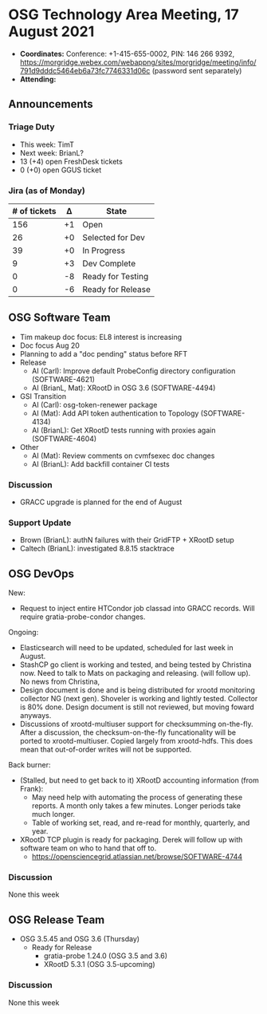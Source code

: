 # OSG Technology Area Meeting, 17 August 2021

-   **Coordinates:** Conference: +1-415-655-0002, PIN: 146 266 9392,
    <https://morgridge.webex.com/webappng/sites/morgridge/meeting/info/791d9dddc5464eb6a73fc7746331d06c> (password sent separately)
-   **Attending:** 


## Announcements

### Triage Duty

-   This week: TimT
-   Next week: BrianL?
-   13 (+4) open FreshDesk tickets
-   0 (+0) open GGUS ticket

### Jira (as of Monday)

| # of tickets | &Delta; | State             |
|--------------|---------|-------------------|
| 156          | +1      | Open              |
| 26           | +0      | Selected for Dev  |
| 39           | +0      | In Progress       |
| 9            | +3      | Dev Complete      |
| 0            | -8      | Ready for Testing |
| 0            | -6      | Ready for Release |

## OSG Software Team

-   Tim makeup doc focus: EL8 interest is increasing
-   Doc focus Aug 20
-   Planning to add a "doc pending" status before RFT
-   Release
    -   AI (Carl): Improve default ProbeConfig directory configuration (SOFTWARE-4621)
    -   AI (BrianL, Mat): XRootD in OSG 3.6 (SOFTWARE-4494)
-   GSI Transition
    -   AI (Carl): osg-token-renewer package
    -   AI (Mat): Add API token authentication to Topology (SOFTWARE-4134)
    -   AI (BrianL): Get XRootD tests running with proxies again (SOFTWARE-4604)
-   Other
    -   AI (Mat): Review comments on cvmfsexec doc changes
    -   AI (BrianL): Add backfill container CI tests

### Discussion

-   GRACC upgrade is planned for the end of August

### Support Update

-   Brown (BrianL): authN failures with their GridFTP + XRootD setup
-   Caltech (BrianL): investigated 8.8.15 stacktrace

## OSG DevOps

New:
-   Request to inject entire HTCondor job classad into GRACC records.  Will require gratia-probe-condor changes.

Ongoing:
-   Elasticsearch will need to be updated, scheduled for last week in August.
-   StashCP go client is working and tested, and being tested by Christina now. Need to talk to Mats on packaging and releasing. (will follow up).  No news from Christina,
-   Design document is done and is being distributed for xrootd monitoring collector NG (next gen).  Shoveler is working and lightly tested.  Collector is 80% done.  Design document is still not reviewed, but moving foward anyways.
-   Discussions of xrootd-multiuser support for checksumming on-the-fly.  After a discussion, the checksum-on-the-fly funcationality will be ported to xrootd-multiuser.  Copied largely from xrootd-hdfs.  This does mean that out-of-order writes will not be supported.

Back burner:
-   (Stalled, but need to get back to it) XRootD accounting information (from Frank):
    -   May need help with automating the process of generating these reports.  A month only takes a few minutes.  Longer periods take much longer.
    -   Table of working set, read, and re-read for monthly, quarterly, and year.
-   XRootD TCP plugin is ready for packaging.  Derek will follow up with software team on who to hand that off to.
    -   https://opensciencegrid.atlassian.net/browse/SOFTWARE-4744

### Discussion

None this week

## OSG Release Team

-   OSG 3.5.45 and OSG 3.6 (Thursday)
    -   Ready for Release
        -   gratia-probe 1.24.0 (OSG 3.5 and 3.6)
        -   XRootD 5.3.1 (OSG 3.5-upcoming)

### Discussion

None this week

